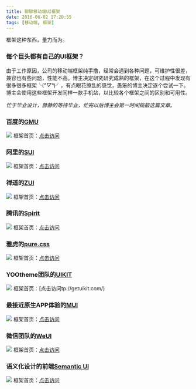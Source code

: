 ```yaml
---
title: 聊聊移动端UI框架
date: 2016-06-02 17:20:55
tags: [移动端, 框架]
---
```

框架这种东西，量力而为。
<!--more-->

### 每个巨头都有自己的UI框架？
由于工作原因，公司的移动端框架纯手撸，经常会遇到各种问题，可维护性很差，兼容也有些问题，性能不高。博主决定研究研究成熟的框架，在这个过程中发现有很多很多框架╰(*°▽°*)╯，有点眼花缭乱的感觉，愚笨的博主决定逐个尝试一下。博主会使用这些框架开发同样一款手机站，以比较各个框架之间的区别和可用性。

<i>忙于毕业设计，静静的等待毕业，忙完以后博主会第一时间捣鼓这篇文章。</i>

### 百度的[GMU](http://gmu.baidu.com/)
![](http://7xtoaz.com1.z0.glb.clouddn.com/UI-Frame-GMU.png)
框架首页：[点击访问](http://gmu.baidu.com/)

### 阿里的[SUI](http://m.sui.taobao.org/)
![](http://7xtoaz.com1.z0.glb.clouddn.com/UI-Frame-SUI.png)
框架首页：[点击访问](http://m.sui.taobao.org/)

### 禅道的[ZUI](http://zui.sexy/)
![](http://7xtoaz.com1.z0.glb.clouddn.com/UI-Frame-ZUI.png)
框架首页：[点击访问](http://zui.sexy/)

### 腾讯的[Spirit](http://alloyteam.github.io/Spirit/)
![](http://7xtoaz.com1.z0.glb.clouddn.com/UI-Frame-Spirit.png)
框架首页：[点击访问](http://alloyteam.github.io/Spirit/)

### 雅虎的[pure.css](http://purecss.io/)
![](http://7xtoaz.com1.z0.glb.clouddn.com/UI-Frame-purecss.png)
框架首页：[点击访问](http://purecss.io/)

### YOOtheme团队的[UIKIT](http://getuikit.com/)
![](http://7xtoaz.com1.z0.glb.clouddn.com/UI-Frame-UIKIT.png)
框架首页：[点击访问tp://getuikit.com/)

### 最接近原生APP体验的[MUI](http://dev.dcloud.net.cn/mui/)
![](http://7xtoaz.com1.z0.glb.clouddn.com/UI-Frame-MUI.png)
框架首页：[点击访问](http://dev.dcloud.net.cn/mui/)

### 微信团队的[WeUI](https://weui.io/)
![](http://7xtoaz.com1.z0.glb.clouddn.com/UI-Frame-WeUI.png)
框架首页：[点击访问](https://weui.io/)

### 语义化设计的前端[Semantic UI](http://semantic-ui.com/)
![](http://7xtoaz.com1.z0.glb.clouddn.com/UI-Frame-Semantic-UI.png)
框架首页：[点击访问](http://semantic-ui.com/)